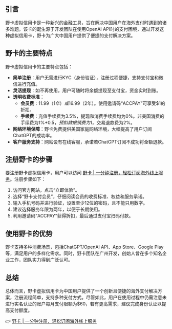 ## 引言
野卡虚拟信用卡是一种新兴的金融工具，旨在解决中国用户在海外支付时遇到的诸多难题。该卡的诞生源于开发团队在使用OpenAI API时的支付困境，通过开发这种虚拟信用卡，野卡为广大中国用户提供了便捷的支付解决方案。

## 野卡的主要特点
野卡虚拟信用卡的主要特点包括：

- **简单注册**：用户无需进行KYC（身份验证），注册过程便捷，支持支付宝和微信进行充值。
- **灵活提现**：如不再使用，用户可随时将余额提现至支付宝，资金实时到账。
- **透明收费标准**：
  - **会员费**：$11.99（1年）或$16.99（2年）。使用邀请码“ACCPAY”可享受$1的折扣。
  - **手续费**：充值手续费为3.5%，提现和消费手续费均为0%。非美国消费的手续费为1%+$0.5，预扣款撤销费为$1，交易退款费为2%。
- **网络环境保障**：野卡免费提供美国家庭网络环境，大幅提高了用户订阅ChatGPT的成功率。
- **客户服务支持**：网站设有在线客服，承诺若ChatGPT订阅不成功将全额退款。

## 注册野卡的步骤
要注册野卡虚拟信用卡，用户可以访问 [野卡 | 一分钟注册，轻松订阅海外线上服务](https://bit.ly/bewildcard)。注册步骤如下：

1. 访问官方网站，点击“立即体验”。
2. 选择“野卡支付会员”，仔细阅读会员的收费标准、权益和服务承诺。
3. 输入手机号码并进行验证，设置至少12位的密码，且不能只用数字。
4. 建议选择服务年限为两年，以便于长期使用。
5. 利用邀请码“ACCPAY”获得折扣，最后通过支付宝扫码付款。

## 使用野卡的优势
野卡支持多种消费场景，包括ChatGPT/OpenAI API、App Store、Google Play等，满足用户的多样化需求。同时，野卡团队在广州开发，创始人曾在多个知名企业工作，团队实力得到广泛认可。

## 总结
总体而言，野卡虚拟信用卡为中国用户提供了一个创新且便捷的海外支付解决方案，注册流程简单，支持多种支付方式。尽管如此，用户在使用过程中仍需注意未进行实名认证的账户每月支付限额为$60，若有更高需求，建议完成身份认证以提高支付额度。

👉 [野卡 | 一分钟注册，轻松订阅海外线上服务](https://bit.ly/bewildcard)